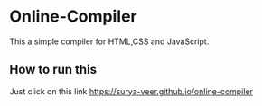 # Online-Compiler
This a simple compiler for HTML,CSS and JavaScript.

## How to run this
Just click on this link
https://surya-veer.github.io/online-compiler
